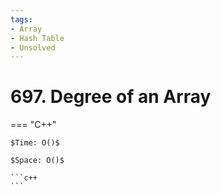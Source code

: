 ```yaml
---
tags:
- Array
- Hash Table
- Unsolved
---
```



# 697. Degree of an Array

=== "C++"

    $Time: O()$

    $Space: O()$

    ```c++
    ```
